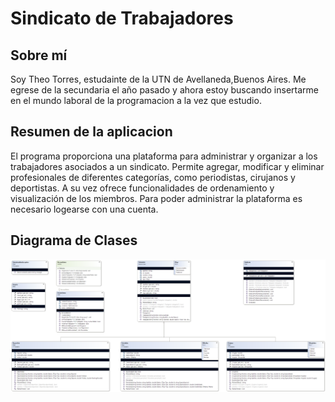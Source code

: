 # Sindicato de Trabajadores

## Sobre mí
Soy Theo Torres, estudainte de la UTN de Avellaneda,Buenos Aires. Me egrese de la secundaria el año pasado y ahora estoy buscando insertarme en el mundo laboral de la programacion a la vez que estudio.

## Resumen de la aplicacion
El programa proporciona una plataforma para administrar y organizar a los trabajadores asociados a un sindicato. Permite agregar, modificar y eliminar profesionales de diferentes categorías, como periodistas, cirujanos y deportistas. A su vez ofrece funcionalidades de ordenamiento y visualización de los miembros. Para poder administrar la plataforma es necesario logearse con una cuenta.

## Diagrama de Clases
![diagramaClases](TorresCarmona.Theo/diagramaClases.png)
